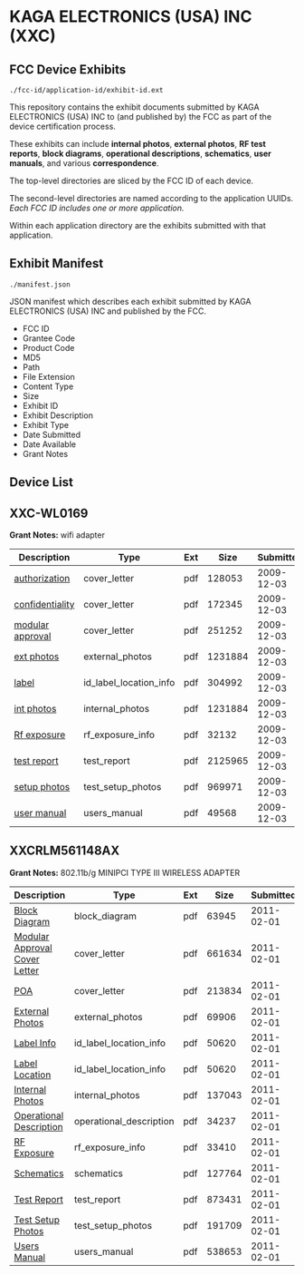 # KAGA ELECTRONICS (USA) INC (XXC)
## FCC Device Exhibits

```
./fcc-id/application-id/exhibit-id.ext
```

This repository contains the exhibit documents submitted by KAGA ELECTRONICS (USA) INC to (and published by) the FCC as part of the device certification process.

These exhibits can include **internal photos**, **external photos**, **RF test reports**, **block diagrams**, **operational descriptions**, **schematics**, **user manuals**, and various **correspondence**.

The top-level directories are sliced by the FCC ID of each device.

The second-level directories are named according to the application UUIDs. *Each FCC ID includes one or more application.*

Within each application directory are the exhibits submitted with that application. 

## Exhibit Manifest

```
./manifest.json
```

JSON manifest which describes each exhibit submitted by KAGA ELECTRONICS (USA) INC and published by the FCC.

- FCC ID
- Grantee Code
- Product Code
- MD5
- Path
- File Extension
- Content Type
- Size
- Exhibit ID
- Exhibit Description
- Exhibit Type
- Date Submitted
- Date Available
- Grant Notes

## Device List
## XXC-WL0169
**Grant Notes:** wifi adapter

| Description | Type | Ext | Size | Submitted | Available |
| ----------- | ---- | --- | ---- | --------- | --------- |
| [authorization](XXC-WL0169/3c9dd6f4269edd2a9ff8b300cfdf0f03/1208108.pdf) | cover_letter | pdf | 128053 | 2009-12-03 | 2009-12-03 |
| [confidentiality](XXC-WL0169/3c9dd6f4269edd2a9ff8b300cfdf0f03/1208109.pdf) | cover_letter | pdf | 172345 | 2009-12-03 | 2009-12-03 |
| [modular approval](XXC-WL0169/3c9dd6f4269edd2a9ff8b300cfdf0f03/1208110.pdf) | cover_letter | pdf | 251252 | 2009-12-03 | 2009-12-03 |
| [ext photos](XXC-WL0169/3c9dd6f4269edd2a9ff8b300cfdf0f03/1208115.pdf) | external_photos | pdf | 1231884 | 2009-12-03 | 2009-12-03 |
| [label](XXC-WL0169/3c9dd6f4269edd2a9ff8b300cfdf0f03/1208116.pdf) | id_label_location_info | pdf | 304992 | 2009-12-03 | 2009-12-03 |
| [int photos](XXC-WL0169/3c9dd6f4269edd2a9ff8b300cfdf0f03/1208115.pdf) | internal_photos | pdf | 1231884 | 2009-12-03 | 2009-12-03 |
| [Rf exposure](XXC-WL0169/3c9dd6f4269edd2a9ff8b300cfdf0f03/1208111.pdf) | rf_exposure_info | pdf | 32132 | 2009-12-03 | 2009-12-03 |
| [test report](XXC-WL0169/3c9dd6f4269edd2a9ff8b300cfdf0f03/1208117.pdf) | test_report | pdf | 2125965 | 2009-12-03 | 2009-12-03 |
| [setup photos](XXC-WL0169/3c9dd6f4269edd2a9ff8b300cfdf0f03/1208113.pdf) | test_setup_photos | pdf | 969971 | 2009-12-03 | 2009-12-03 |
| [user manual](XXC-WL0169/3c9dd6f4269edd2a9ff8b300cfdf0f03/1208112.pdf) | users_manual | pdf | 49568 | 2009-12-03 | 2009-12-03 |
## XXCRLM561148AX
**Grant Notes:** 802.11b/g MINIPCI TYPE III WIRELESS ADAPTER

| Description | Type | Ext | Size | Submitted | Available |
| ----------- | ---- | --- | ---- | --------- | --------- |
| [Block Diagram](XXCRLM561148AX/ebdc622354d13d0ec3be44b688a96e26/1412467.pdf) | block_diagram | pdf | 63945 | 2011-02-01 | 2011-02-01 |
| [Modular Approval Cover Letter](XXCRLM561148AX/ebdc622354d13d0ec3be44b688a96e26/1412468.pdf) | cover_letter | pdf | 661634 | 2011-02-01 | 2011-02-01 |
| [POA](XXCRLM561148AX/ebdc622354d13d0ec3be44b688a96e26/1412474.pdf) | cover_letter | pdf | 213834 | 2011-02-01 | 2011-02-01 |
| [External Photos](XXCRLM561148AX/ebdc622354d13d0ec3be44b688a96e26/1412469.pdf) | external_photos | pdf | 69906 | 2011-02-01 | 2011-02-01 |
| [Label Info](XXCRLM561148AX/ebdc622354d13d0ec3be44b688a96e26/1412471.pdf) | id_label_location_info | pdf | 50620 | 2011-02-01 | 2011-02-01 |
| [Label Location](XXCRLM561148AX/ebdc622354d13d0ec3be44b688a96e26/1412471.pdf) | id_label_location_info | pdf | 50620 | 2011-02-01 | 2011-02-01 |
| [Internal Photos](XXCRLM561148AX/ebdc622354d13d0ec3be44b688a96e26/1412470.pdf) | internal_photos | pdf | 137043 | 2011-02-01 | 2011-02-01 |
| [Operational Description](XXCRLM561148AX/ebdc622354d13d0ec3be44b688a96e26/1412473.pdf) | operational_description | pdf | 34237 | 2011-02-01 | 2011-02-01 |
| [RF Exposure](XXCRLM561148AX/ebdc622354d13d0ec3be44b688a96e26/1412475.pdf) | rf_exposure_info | pdf | 33410 | 2011-02-01 | 2011-02-01 |
| [Schematics](XXCRLM561148AX/ebdc622354d13d0ec3be44b688a96e26/1412476.pdf) | schematics | pdf | 127764 | 2011-02-01 | 2011-02-01 |
| [Test Report](XXCRLM561148AX/ebdc622354d13d0ec3be44b688a96e26/1412477.pdf) | test_report | pdf | 873431 | 2011-02-01 | 2011-02-01 |
| [Test Setup Photos](XXCRLM561148AX/ebdc622354d13d0ec3be44b688a96e26/1412478.pdf) | test_setup_photos | pdf | 191709 | 2011-02-01 | 2011-02-01 |
| [Users Manual](XXCRLM561148AX/ebdc622354d13d0ec3be44b688a96e26/1412479.pdf) | users_manual | pdf | 538653 | 2011-02-01 | 2011-02-01 |
